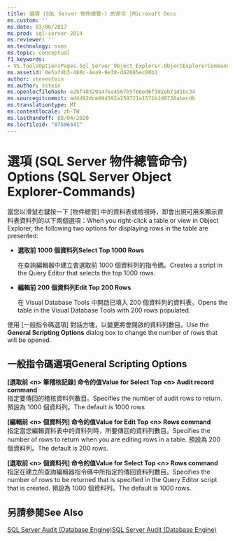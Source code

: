 ```yaml
---
title: 選項 (SQL Server 物件總管-) 的命令 |Microsoft Docs
ms.custom: ''
ms.date: 03/06/2017
ms.prod: sql-server-2014
ms.reviewer: ''
ms.technology: ssms
ms.topic: conceptual
f1_keywords:
- VS.ToolsOptionsPages.Sql_Server_Object_Explorer.ObjectExplorerCommands
ms.assetid: 0e5afdb3-488c-4ea9-9e38-d42085ec00b1
author: stevestein
ms.author: sstein
ms.openlocfilehash: e2bf40329a47ea4567b5f66ed6f3d2eb71d1bc34
ms.sourcegitcommit: ad4d92dce894592a259721a1571b1d8736abacdb
ms.translationtype: MT
ms.contentlocale: zh-TW
ms.lasthandoff: 08/04/2020
ms.locfileid: "87596441"
---
```

# <a name="options-sql-server-object-explorer-commands"></a><span data-ttu-id="f79fc-102">選項 (SQL Server 物件總管命令) </span><span class="sxs-lookup"><span data-stu-id="f79fc-102">Options (SQL Server Object Explorer-Commands)</span></span>
  <span data-ttu-id="f79fc-103">當您以滑鼠右鍵按一下 [物件總管] 中的資料表或檢視時，即會出現可用來顯示資料表資料列的以下兩個選項：</span><span class="sxs-lookup"><span data-stu-id="f79fc-103">When you right-click a table or view in Object Explorer, the following two options for displaying rows in the table are presented:</span></span>  
  
-   <span data-ttu-id="f79fc-104">**選取前 1000 個資料列**</span><span class="sxs-lookup"><span data-stu-id="f79fc-104">**Select Top 1000 Rows**</span></span>  
  
     <span data-ttu-id="f79fc-105">在查詢編輯器中建立會選取前 1000 個資料列的指令碼。</span><span class="sxs-lookup"><span data-stu-id="f79fc-105">Creates a script in the Query Editor that selects the top 1000 rows.</span></span>  
  
-   <span data-ttu-id="f79fc-106">**編輯前 200 個資料列**</span><span class="sxs-lookup"><span data-stu-id="f79fc-106">**Edit Top 200 Rows**</span></span>  
  
     <span data-ttu-id="f79fc-107">在 Visual Database Tools 中開啟已填入 200 個資料列的資料表。</span><span class="sxs-lookup"><span data-stu-id="f79fc-107">Opens the table in the Visual Database Tools with 200 rows populated.</span></span>  
  
 <span data-ttu-id="f79fc-108">使用 [一般指令碼選項]  對話方塊，以變更將會開啟的資料列數目。</span><span class="sxs-lookup"><span data-stu-id="f79fc-108">Use the **General Scripting Options** dialog box to change the number of rows that will be opened.</span></span>  
  
## <a name="general-scripting-options"></a><span data-ttu-id="f79fc-109">一般指令碼選項</span><span class="sxs-lookup"><span data-stu-id="f79fc-109">General Scripting Options</span></span>  
 <span data-ttu-id="f79fc-110">**[選取前 \<n> 筆稽核記錄] 命令的值**</span><span class="sxs-lookup"><span data-stu-id="f79fc-110">**Value for Select Top \<n> Audit record command**</span></span>  
 <span data-ttu-id="f79fc-111">指定要傳回的稽核資料列數目。</span><span class="sxs-lookup"><span data-stu-id="f79fc-111">Specifies the number of audit rows to return.</span></span> <span data-ttu-id="f79fc-112">預設為 1000 個資料列。</span><span class="sxs-lookup"><span data-stu-id="f79fc-112">The default is 1000 rows</span></span>  
  
 <span data-ttu-id="f79fc-113">**[編輯前 \<n> 個資料列] 命令的值**</span><span class="sxs-lookup"><span data-stu-id="f79fc-113">**Value for Edit Top \<n> Rows command**</span></span>  
 <span data-ttu-id="f79fc-114">指定當您編輯資料表中的資料列時，所要傳回的資料列數目。</span><span class="sxs-lookup"><span data-stu-id="f79fc-114">Specifies the number of rows to return when you are editing rows in a table.</span></span> <span data-ttu-id="f79fc-115">預設為 200 個資料列。</span><span class="sxs-lookup"><span data-stu-id="f79fc-115">The default is 200 rows.</span></span>  
  
 <span data-ttu-id="f79fc-116">**[選取前 \<n> 個資料列] 命令的值**</span><span class="sxs-lookup"><span data-stu-id="f79fc-116">**Value for Select Top \<n> Rows command**</span></span>  
 <span data-ttu-id="f79fc-117">指定在建立的查詢編輯器指令碼中所指定的傳回資料列數目。</span><span class="sxs-lookup"><span data-stu-id="f79fc-117">Specifies the number of rows to be returned that is specified in the Query Editor script that is created.</span></span> <span data-ttu-id="f79fc-118">預設為 1000 個資料列。</span><span class="sxs-lookup"><span data-stu-id="f79fc-118">The default is 1000 rows.</span></span>  
  
## <a name="see-also"></a><span data-ttu-id="f79fc-119">另請參閱</span><span class="sxs-lookup"><span data-stu-id="f79fc-119">See Also</span></span>  
 [<span data-ttu-id="f79fc-120">SQL Server Audit &#40;Database Engine&#41;</span><span class="sxs-lookup"><span data-stu-id="f79fc-120">SQL Server Audit &#40;Database Engine&#41;</span></span>](../../relational-databases/security/auditing/sql-server-audit-database-engine.md)  
  
  
